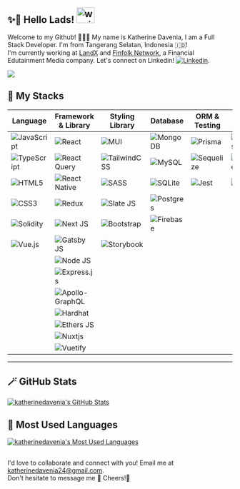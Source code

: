 [linkedin]: https://www.linkedin.com/in/katherine-davenia/

## ✨🚀 Hello Lads! <img src="https://raw.githubusercontent.com/MartinHeinz/MartinHeinz/master/wave.gif" alt="waving gif" width="40" height="35" />

Welcome to my Github! 👩🏻‍💻 My name is Katherine Davenia, I am a Full Stack Developer. I'm from Tangerang Selatan, Indonesia 🇮🇩! <br>
I'm currently working at [LandX](https://landx.id/) and [Finfolk Network](https://finfolk.co/), a Financial Edutainment Media company. Let's connect on Linkedin! [<img alt="Linkedin" src="https://img.shields.io/badge/linkedin-blue?style=social&logo=linkedin">][linkedin].

<img src="https://api.visitorbadge.io/api/visitors?path=https%3A%2F%2Fgithub.com%2Fkatherinedavenia%2Fkatherinedavenia&label=MY%20VISITORS&labelColor=%23555555&countColor=%23F0B354" />

## :wrench: My Stacks

|Language|Framework & Library|Styling Library|Database|ORM & Testing|Hosting|
|-|-|-|-|-|-|
|![JavaScript](https://img.shields.io/badge/javascript-%23323330.svg?style=for-the-badge&logo=javascript&logoColor=%23F7DF1E)|![React](https://img.shields.io/badge/react-%2320232a.svg?style=for-the-badge&logo=react&logoColor=%2361DAFB)|![MUI](https://img.shields.io/badge/MUI-%230081CB.svg?style=for-the-badge&logo=mui&logoColor=white)|![MongoDB](https://img.shields.io/badge/MongoDB-%234ea94b.svg?style=for-the-badge&logo=mongodb&logoColor=white)|![Prisma](https://img.shields.io/badge/Prisma-3982CE?style=for-the-badge&logo=Prisma&logoColor=white)|![Firebase](https://img.shields.io/badge/firebase-%23039BE5.svg?style=for-the-badge&logo=firebase)
|![TypeScript](https://img.shields.io/badge/typescript-%23007ACC.svg?style=for-the-badge&logo=typescript&logoColor=white)|![React Query](https://img.shields.io/badge/-React%20Query-FF4154?style=for-the-badge&logo=react%20query&logoColor=white)|![TailwindCSS](https://img.shields.io/badge/tailwindcss-%2338B2AC.svg?style=for-the-badge&logo=tailwind-css&logoColor=white)|![MySQL](https://img.shields.io/badge/mysql-%2300f.svg?style=for-the-badge&logo=mysql&logoColor=white)|![Sequelize](https://img.shields.io/badge/Sequelize-52B0E7?style=for-the-badge&logo=Sequelize&logoColor=white)|![Linode](https://img.shields.io/badge/linode-00A95C?style=for-the-badge&logo=linode&logoColor=white)|
![HTML5](https://img.shields.io/badge/html5-%23E34F26.svg?style=for-the-badge&logo=html5&logoColor=white)|![React Native](https://img.shields.io/badge/react_native-%2320232a.svg?style=for-the-badge&logo=react&logoColor=%2361DAFB)|![SASS](https://img.shields.io/badge/SASS-hotpink.svg?style=for-the-badge&logo=SASS&logoColor=white)|![SQLite](https://img.shields.io/badge/sqlite-%2307405e.svg?style=for-the-badge&logo=sqlite&logoColor=white)|![Jest](https://img.shields.io/badge/-jest-%23C21325?style=for-the-badge&logo=jest&logoColor=white)|![Vercel](https://img.shields.io/badge/vercel-%23000000.svg?style=for-the-badge&logo=vercel&logoColor=white)
|![CSS3](https://img.shields.io/badge/css3-%231572B6.svg?style=for-the-badge&logo=css3&logoColor=white)|![Redux](https://img.shields.io/badge/redux-%23593d88.svg?style=for-the-badge&logo=redux&logoColor=white)|![Slate JS](https://img.shields.io/badge/Slate.js-DB7093?style=for-the-badge&logo=styled-components&logoColor=white)|![Postgres](https://img.shields.io/badge/postgres-%23316192.svg?style=for-the-badge&logo=postgresql&logoColor=white)|||
|![Solidity](https://img.shields.io/badge/Solidity-%23363636.svg?style=for-the-badge&logo=solidity&logoColor=white)|![Next JS](https://img.shields.io/badge/Next-black?style=for-the-badge&logo=next.js&logoColor=white)|![Bootstrap](https://img.shields.io/badge/bootstrap-%23563D7C.svg?style=for-the-badge&logo=bootstrap&logoColor=white)|![Firebase](https://img.shields.io/badge/Firebase-039BE5?style=for-the-badge&logo=Firebase&logoColor=white)||||
|![Vue.js](https://img.shields.io/badge/vuejs-%2335495e.svg?style=for-the-badge&logo=vuedotjs&logoColor=%234FC08D)|![Gatsby JS](https://img.shields.io/badge/Gatsby-%23663399.svg?style=for-the-badge&logo=gatsby&logoColor=white)|![Storybook](https://img.shields.io/badge/-Storybook-FF4785?style=for-the-badge&logo=storybook&logoColor=white)|||||||
||![Node JS](https://img.shields.io/badge/node.js-6DA55F?style=for-the-badge&logo=node.js&logoColor=white)||||||||
||![Express.js](https://img.shields.io/badge/express.js-%23404d59.svg?style=for-the-badge&logo=express&logoColor=%2361DAFB)||||||||
||![Apollo-GraphQL](https://img.shields.io/badge/-ApolloGraphQL-311C87?style=for-the-badge&logo=apollo-graphql)||||||||
||![Hardhat](https://img.shields.io/badge/-Hardhat-%2300f.svg?style=for-the-badge&logo=harhat)||||||||
||![Ethers JS](https://img.shields.io/badge/-Ethers.js-%23FFFC00.svg?style=for-the-badge&logo=ethers)||||||||
||![Nuxtjs](https://img.shields.io/badge/Nuxt-002E3B?style=for-the-badge&logo=nuxtdotjs&logoColor=#00DC82)||||||||
||![Vuetify](https://img.shields.io/badge/Vuetify-1867C0?style=for-the-badge&logo=vuetify&logoColor=AEDDFF)||||||||
---

## 🪄 GitHub Stats

[<img alt="katherinedavenia's GitHub Stats" src="https://github-readme-stats.vercel.app/api?username=katherinedavenia&count_private=true&show_icons=true&theme=tokyonight">](#)
  

## 🧩 Most Used Languages
  
[<img alt="katherinedavenia's Most Used Languages" src="https://github-readme-stats.vercel.app/api/top-langs/?username=katherinedavenia&count_private=true&layout=compact">](#)

##
I'd love to collaborate and connect with you! Email me at katherinedavenia24@gmail.com.
<br>Don't hesitate to message me 🤝 Cheers!🥂
